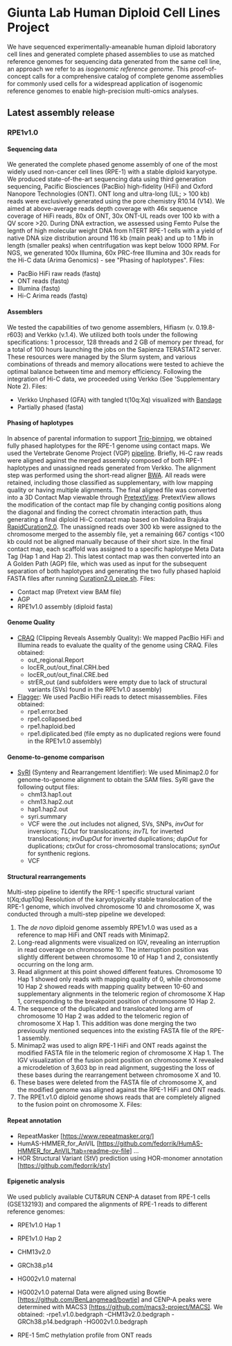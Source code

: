 # Giunta Lab Human Diploid Cell Lines Project
We have sequenced experimentally-ameanable human diploid laboratory cell lines and generated complete phased assemblies to use as matched reference genomes for sequencing data generated from the same cell line, an approach we refer to as *isogenomic reference genome*. This proof-of-concept calls for a comprehensive catalog of complete genome assemblies for commonly used cells for a widespread application of isogenomic reference genomes to enable high-precision multi-omics analyses.
## Latest assembly release
### RPE1v1.0
#### Sequencing data
We generated the complete phased genome assembly of one of the most widely used non-cancer cell lines (RPE-1) with a stable diploid karyotype. We produced state-of-the-art sequencing data using third generation sequencing, Pacific Biosciences (PacBio) high-fidelity (HiFi) and Oxford Nanopore Technologies (ONT). ONT long and ultra-long (UL; > 100 kb) reads were exclusively generated using the pore chemistry R10.14 (V14). We aimed at above-average reads depth coverage with 46x sequence coverage of HiFi reads, 80x of ONT, 30x ONT-UL reads over 100 kb with a QV score >20. During DNA extraction, we assessed using Femto Pulse the legnth of high molecular weight DNA from hTERT RPE-1 cells with a yield of native DNA size distribution around 116 kb (main peak) and up to 1 Mb in length (smaller peaks) when centrifugation was kept below 1000 RPM. For NGS, we generated 100x Illumina, 60x PRC-free Illumina and 30x reads for the Hi-C data (Arima Genomics) - see "Phasing of haplotypes".
Files:
- PacBio HiFi raw reads (fastq)
- ONT reads (fastq)
- Illumina (fastq)
- Hi-C Arima reads (fastq)

#### Assemblers
We tested the capabilities of two genome assemblers, Hifiasm (v. 0.19.8-r603) and Verkko (v.1.4). We utilized both tools under the following specifications: 1 processor, 128 threads and 2 GB of memory per thread, for a total of 100 hours launching the jobs on the Sapienza TERASTAT2 server. These resources were managed by the Slurm system, and various combinations of threads and memory allocations were tested to achieve the optimal balance between time and memory efficiency. Following the integration of Hi-C data, we proceeded using Verkko (See 'Supplementary Note 2). 
Files:
- Verkko Unphased (GFA) with tangled t(10q:Xq) visualized with [Bandage](https://www.ncbi.nlm.nih.gov/pmc/articles/PMC4595904/)
- Partially phased (fasta)

#### Phasing of haplotypes
In absence of parental information to support [Trio-binning](https://www.nature.com/articles/nbt.4277), we obtained fully phased haplotypes for the RPE-1 genome using contact maps. We used the Vertebrate Genome Project (VGP) [pipeline](https://github.com/VGP/vgp-assembly). Briefly, Hi-C raw reads were aligned against the merged assembly composed of both RPE-1 haplotypes and unassigned reads generated from Verkko. The alignment step was performed using the short-read aligner [BWA](https://github.com/lh3/bwa). All reads were retained, including those classified as supplementary, with low mapping quality or having multiple alignments. The final aligned file was converted into a 3D Contact Map viewable through [PretextView](https://github.com/wtsi-hpag/PretextView). PretextView allows the modification of the contact map file by changing contig positions along the diagonal and finding the correct chromatin interaction path, thus generating a final diploid Hi-C contact map based on Nadolina Brajuka [RapidCuration2.0](https://github.com/Nadolina/Rapid-curation-2.0). The unassigned reads over 300 kb were assigned to the chromosome merged to the assembly file, yet a remaining 667 contigs <100 kb could not be aligned manually because of their short size. In the final contact map, each scaffold was assigned to a specific haplotype Meta Data Tag (Hap 1 and Hap 2). This latest contact map was then converted into an A Golden Path (AGP) file, which was used as input for the subsequent separation of both haplotypes and generating the two fully phased haploid FASTA files after running [Curation2.0_pipe.sh](https://github.com/Nadolina/Rapid-curation-2.0/blob/main/curation_2.0_pipe.sh).
Files:
- Contact map (Pretext view BAM file)
- AGP
- RPE1v1.0 assembly (diploid fasta)

#### Genome Quality
- [CRAQ](https://github.com/JiaoLaboratory/CRAQ) (Clipping Reveals Assembly Quality):
We mapped PacBio HiFi and Illumina reads to evaluate the quality of the genome using CRAQ. Files obtained:
  - out_regional.Report
  - locER_out/out_final.CRH.bed
  - locER_out/out_final.CRE.bed
  - strER_out (and subfolders were empty due to lack of structural variants (SVs) found in the RPE1v1.0 assembly)
- [Flagger](https://github.com/mobinasri/flagger):
We used PacBio HiFi reads to detect misassemblies. Files obtained:
  - rpe1.error.bed
  - rpe1.collapsed.bed
  - rpe1.haploid.bed
  - rpe1.diplicated.bed (file empty as no duplicated regions were found in the RPE1v1.0 assembly)

#### Genome-to-genome comparison
- [SyRI](https://github.com/schneebergerlab/syri) (Synteny and Rearrangement Identifier):
We used Minimap2.0 for genome-to-genome alignment to obtain the SAM files. SyRI gave the following output files:
  - chm13.hap1.out
  - chm13.hap2.out
  - hap1.hap2.out
  - syri.summary
  - VCF
were the .out includes not aligned, SVs, SNPs, *invOut* for inversions; *TLOut* for translocations; *invTL* for inverted translocations; *invDupOut* for inverted duplications; *dupOut* for duplications; *ctxOut* for cross-chromosomal translocations; *synOut* for synthenic regions.
  - VCF

#### Structural rearrangements
Multi-step pipeline to identify the RPE-1 specific structural variant t(Xq;dup10q)
Resolution of the karyotypically stable translocation of the RPE-1 genome, which involved chromosome 10 and chromosome X, was conducted through a multi-step pipeline we developed:
1)	The *de novo* diploid genome assembly RPE1v1.0 was used as a reference to map HiFi and ONT reads with Minimap2.
2)	Long-read alignments were visualized on IGV, revealing an interruption in read coverage on chromosome 10. The interruption position was slightly different between chromosome 10 of Hap 1 and 2, consistently occurring on the long arm.
3)	Read alignment at this point showed different features. Chromosome 10 Hap 1 showed only reads with mapping quality of 0, while chromosome 10 Hap 2 showed reads with mapping quality between 10-60 and supplementary alignments in the telomeric region of chromosome X Hap 1, corresponding to the breakpoint position of chromosome 10 Hap 2.
4)	The sequence of the duplicated and translocated long arm of chromosome 10 Hap 2 was added to the telomeric region of chromosome X Hap 1. This addition was done merging the two previously mentioned sequences into the existing FASTA file of the RPE-1 assembly.
5)	Minimap2 was used to align RPE-1 HiFi and ONT reads against the modified FASTA file in the telomeric region of chromosome X Hap 1. The IGV visualization of the fusion point position on chromosome X revealed a microdeletion of 3,603 bp in read alignment, suggesting the loss of these bases during the rearrangement between chromosome X and 10.
6)	These bases were deleted from the FASTA file of chromosome X, and the modified genome was aligned against the RPE-1 HiFi and ONT reads.
7)	The RPE1.v1.0 diploid genome shows reads that are completely aligned to the fusion point on chromosome X.
Files:

#### Repeat annotation
- RepeatMasker [https://www.repeatmasker.org/]
- HumAS-HMMER_for_AnVIL [https://github.com/fedorrik/HumAS-HMMER_for_AnVIL?tab=readme-ov-file]
...    
- HOR Structural Variant (StV) prediction using HOR-monomer annotation [https://github.com/fedorrik/stv]
   
#### Epigenetic analysis
We used publicly available CUT&RUN CENP-A dataset from RPE-1 cells (GSE132193) and compared the alignments of RPE-1 reads to different reference genomes:
- RPE1v1.0 Hap 1
- RPE1v1.0 Hap 2
- CHM13v2.0
- GRCh38.p14
- HG002v1.0 maternal
- HG002v1.0 paternal
Data were aligned using Bowtie [https://github.com/BenLangmead/bowtie] and CENP-A peaks were determined with MACS3 [https://github.com/macs3-project/MACS]. We obtained:
-rpe1.v1.0.bedgraph
-CHM13v2.0.bedgraph
-GRCh38.p14.bedgraph
-HG002v1.0.bedgraph

- RPE-1 5mC methylation profile from ONT reads 
 
 
  





